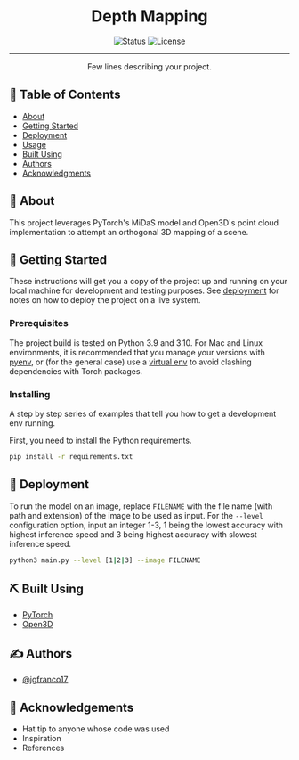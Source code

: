 <h1 align="center">Depth Mapping</h1>

<div align="center">

[![Status](https://img.shields.io/badge/status-active-success.svg)]() [![License](https://img.shields.io/badge/license-MIT-blue.svg)](/LICENSE)

</div>

---

<p align="center"> 
    Few lines describing your project.
    <br> 
</p>

## 📝 Table of Contents

- [About](#about)
- [Getting Started](#getting_started)
- [Deployment](#deployment)
- [Usage](#usage)
- [Built Using](#built_using)
- [Authors](#authors)
- [Acknowledgments](#acknowledgement)

## 🧐 About <a name = "about"></a>

This project leverages PyTorch's MiDaS model and Open3D's point cloud implementation to attempt an orthogonal 3D mapping of a scene.

## 🏁 Getting Started <a name = "getting_started"></a>

These instructions will get you a copy of the project up and running on your local machine for development and testing purposes. See [deployment](#deployment) for notes on how to deploy the project on a live system.

### Prerequisites

The project build is tested on Python 3.9 and 3.10. For Mac and Linux environments, it is recommended that you manage your versions with [pyenv](https://github.com/pyenv/pyenv), or (for the general case) use a [virtual env](https://docs.python.org/3/library/venv.html) to avoid clashing dependencies with Torch packages.

### Installing

A step by step series of examples that tell you how to get a development env running.

First, you need to install the Python requirements.

```bash
pip install -r requirements.txt
```

## 🚀 Deployment <a name = "deployment"></a>

To run the model on an image, replace `FILENAME` with the file name (with path and extension) of the image to be used as input. For the `--level` configuration option, input an integer 1-3, 1 being the lowest accuracy with highest inference speed and 3 being highest accuracy with slowest inference speed.

```bash
python3 main.py --level [1|2|3] --image FILENAME
```

## ⛏️ Built Using <a name = "built_using"></a>

- [PyTorch](https://pytorch.org/)
- [Open3D](https://open3d.org/)

## ✍️ Authors <a name = "authors"></a>

- [@jgfranco17](https://github.com/jgfranco17)

## 🎉 Acknowledgements <a name = "acknowledgement"></a>

- Hat tip to anyone whose code was used
- Inspiration
- References
